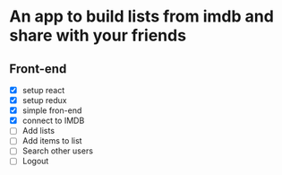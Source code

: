 # An app to build lists from imdb and share with your friends

## Front-end

- [x] setup react
- [x] setup redux
- [x] simple fron-end
- [x] connect to IMDB
- [ ] Add lists
- [ ] Add items to list
- [ ] Search other users
- [ ] Logout

